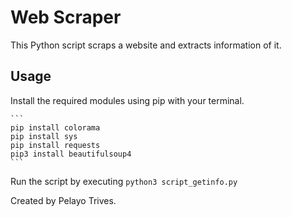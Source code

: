 # Web Scraper

This Python script scraps a website and extracts information of it.

## Usage

Install the required modules using pip with your terminal.

    ```
    pip install colorama
    pip install sys
    pip install requests
    pip3 install beautifulsoup4
    ```

Run the script by executing
    ```
    python3 script_getinfo.py
    ```

Created by Pelayo Trives.

